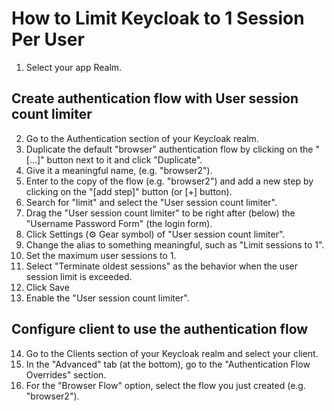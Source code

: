 # How to Limit Keycloak to 1 Session Per User

1.  Select your app Realm.

## Create authentication flow with User session count limiter

2.  Go to the Authentication section of your Keycloak realm.
3.  Duplicate the default "browser" authentication flow by clicking on the "[...]" button next to it and click "Duplicate".
4.  Give it a meaningful name, (e.g. "browser2").
5.  Enter to the copy of the flow (e.g. "browser2") and add a new step by clicking on the "[add step]" button (or [+] button).
6.  Search for "limit" and select the "User session count limiter".
7.  Drag the "User session count limiter" to be right after (below) the "Username Password Form" (the login form).
8.  Click Settings (⚙ Gear symbol) of "User session count limiter".
9.  Change the alias to something meaningful, such as "Limit sessions to 1".
10.  Set the maximum user sessions to 1.
11.  Select "Terminate oldest sessions" as the behavior when the user session limit is exceeded.
12.  Click Save
13.  Enable the "User session count limiter".

## Configure client to use the authentication flow

14.  Go to the Clients section of your Keycloak realm and select your client.
15.  In the "Advanced" tab (at the bottom), go to the "Authentication Flow Overrides" section.
16.  For the "Browser Flow" option, select the flow you just created (e.g. "browser2").
